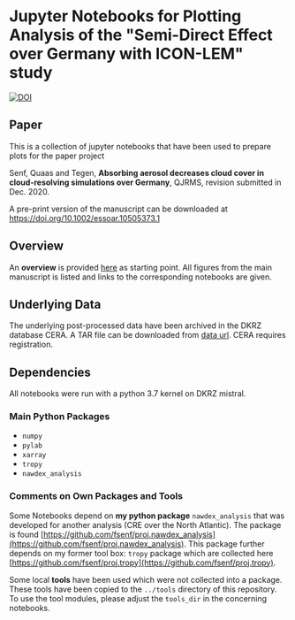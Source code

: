 # Jupyter Notebooks for Plotting Analysis of the "Semi-Direct Effect over Germany with ICON-LEM" study

[![DOI](https://zenodo.org/badge/321327613.svg)](https://zenodo.org/badge/latestdoi/321327613)


## Paper
This is a collection of jupyter notebooks that have been used to prepare plots for the paper project

Senf, Quaas and Tegen, **Absorbing aerosol decreases cloud cover in cloud-resolving simulations over Germany**, QJRMS, revision submitted in Dec. 2020.

A pre-print version of the manuscript can be downloaded at https://doi.org/10.1002/essoar.10505373.1


## Overview
An **overview** is provided [here](nbooks/00-Overview.ipynb) as starting point. All figures from the main manuscript is listed and links to the corresponding notebooks are given. 


## Underlying Data
The underlying post-processed data have been archived in the DKRZ database CERA. A TAR file can be downloaded from  [data url](http://cera-www.dkrz.de/WDCC/ui/Compact.jsp?acronym=DKRZ_LTA_1174_ds00001). CERA requires registration.


## Dependencies
All notebooks were run with a python 3.7 kernel on DKRZ mistral. 

### Main Python Packages

* `numpy`
* `pylab`
* `xarray`
* `tropy`
* `nawdex_analysis`

### Comments on Own Packages and Tools
Some Notebooks depend on **my python package** `nawdex_analysis` that was developed for another analysis (CRE over the North Atlantic). The package is found [https://github.com/fsenf/proj.nawdex_analysis](https://github.com/fsenf/proj.nawdex_analysis). This package further depends on my former tool box: `tropy` package which are collected here [https://github.com/fsenf/proj.tropy](https://github.com/fsenf/proj.tropy).

Some local **tools** have been used which were not collected into a package. These tools have been copied to the `../tools` directory of this repository. To use the tool modules, please adjust the `tools_dir` in the concerning notebooks.



